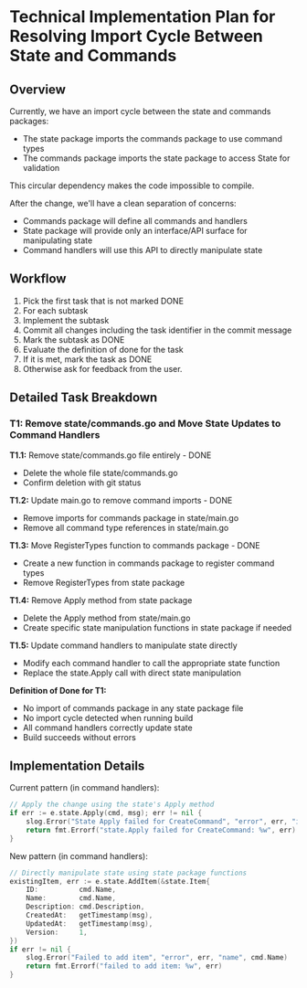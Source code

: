 # Technical Implementation Plan for Resolving Import Cycle Between State and Commands

## Overview

Currently, we have an import cycle between the state and commands packages:
- The state package imports the commands package to use command types
- The commands package imports the state package to access State for validation

This circular dependency makes the code impossible to compile.

After the change, we'll have a clean separation of concerns:
- Commands package will define all commands and handlers
- State package will provide only an interface/API surface for manipulating state
- Command handlers will use this API to directly manipulate state

## Workflow

1. Pick the first task that is not marked DONE
2. For each subtask
3. Implement the subtask
4. Commit all changes including the task identifier in the commit message
5. Mark the subtask as DONE
6. Evaluate the definition of done for the task
7. If it is met, mark the task as DONE
8. Otherwise ask for feedback from the user.

## Detailed Task Breakdown

### T1: Remove state/commands.go and Move State Updates to Command Handlers

**T1.1:** Remove state/commands.go file entirely - DONE

- Delete the whole file state/commands.go
- Confirm deletion with git status

**T1.2:** Update main.go to remove command imports - DONE

- Remove imports for commands package in state/main.go
- Remove all command type references in state/main.go

**T1.3:** Move RegisterTypes function to commands package - DONE

- Create a new function in commands package to register command types
- Remove RegisterTypes from state package

**T1.4:** Remove Apply method from state package

- Delete the Apply method from state/main.go
- Create specific state manipulation functions in state package if needed

**T1.5:** Update command handlers to manipulate state directly

- Modify each command handler to call the appropriate state function
- Replace the state.Apply call with direct state manipulation

**Definition of Done for T1:**

- No import of commands package in any state package file
- No import cycle detected when running build
- All command handlers correctly update state
- Build succeeds without errors

## Implementation Details

Current pattern (in command handlers):
```go
// Apply the change using the state's Apply method
if err := e.state.Apply(cmd, msg); err != nil {
    slog.Error("State Apply failed for CreateCommand", "error", err, "id", cmd.ID)
    return fmt.Errorf("state.Apply failed for CreateCommand: %w", err)
}
```

New pattern (in command handlers):
```go
// Directly manipulate state using state package functions
existingItem, err := e.state.AddItem(&state.Item{
    ID:          cmd.Name,
    Name:        cmd.Name,
    Description: cmd.Description,
    CreatedAt:   getTimestamp(msg),
    UpdatedAt:   getTimestamp(msg),
    Version:     1,
})
if err != nil {
    slog.Error("Failed to add item", "error", err, "name", cmd.Name)
    return fmt.Errorf("failed to add item: %w", err)
}
```
